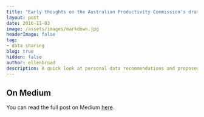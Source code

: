 ```yaml
---
title: "Early thoughts on the Australian Productivity Commission's draft data sharing report"
layout: post
date: 2016-11-03
image: /assets/images/markdown.jpg
headerImage: false
tag:
- data sharing
blog: true
hidden: false
author: ellenbroad
description: A quick look at personal data recommendations and proposed consumer rights in this draft report
---
```


## On Medium

You can read the full post on Medium [here](https://medium.com/@ellenbroad/early-thoughts-on-the-australian-productivity-commissions-draft-data-sharing-report-c77637ca0fa5#.dwl5zw44h).
